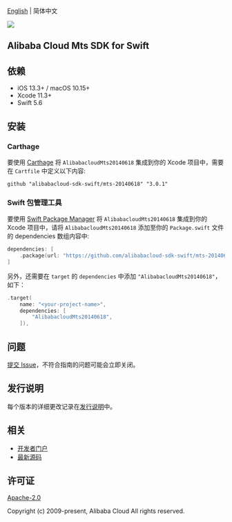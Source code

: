 [English](README.md) | 简体中文

![](https://aliyunsdk-pages.alicdn.com/icons/AlibabaCloud.svg)

## Alibaba Cloud Mts SDK for Swift

## 依赖

- iOS 13.3+ / macOS 10.15+
- Xcode 11.3+
- Swift 5.6

## 安装

### Carthage

要使用 [Carthage](https://github.com/Carthage/Carthage) 将 `AlibabacloudMts20140618` 集成到你的 Xcode 项目中，需要在 `Cartfile` 中定义以下内容:

```ogdl
github "alibabacloud-sdk-swift/mts-20140618" "3.0.1"
```

### Swift 包管理工具

要使用 [Swift Package Manager](https://swift.org/package-manager/) 将 `AlibabacloudMts20140618` 集成到你的 Xcode 项目中，请将 `AlibabacloudMts20140618` 添加至你的 `Package.swift` 文件的 dependencies 数组内容中:

```swift
dependencies: [
    .package(url: "https://github.com/alibabacloud-sdk-swift/mts-20140618.git", from: "3.0.1")
]
```

另外，还需要在 `target` 的 `dependencies` 中添加 `"AlibabacloudMts20140618"`，如下：

```swift
.target(
    name: "<your-project-name>",
    dependencies: [
        "AlibabacloudMts20140618",
    ]),
```

## 问题

[提交 Issue](https://github.com/alibabacloud-sdk-swift/mts-20140618/issues/new)，不符合指南的问题可能会立即关闭。

## 发行说明

每个版本的详细更改记录在[发行说明](./ChangeLog.txt)中。

## 相关

* [开发者门户](https://next.api.aliyun.com/home)
* [最新源码](https://github.com/alibabacloud-sdk-swift/mts-20140618)

## 许可证

[Apache-2.0](http://www.apache.org/licenses/LICENSE-2.0)

Copyright (c) 2009-present, Alibaba Cloud All rights reserved.
